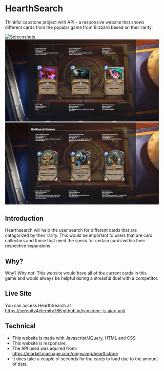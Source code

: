 # HearthSearch
Thinkful capstone project with API - a responsive website that shows different cards from the popular game from Blizzard based on their rarity.

![Screenshots](https://github.com/serenity4eternity786/capstone-js-ajax-api/blob/master/hearth%201.PNG?raw=true)![Screenshots](https://github.com/serenity4eternity786/capstone-js-ajax-api/blob/master/hearth%202.PNG?raw=true)![Screenshots](https://github.com/serenity4eternity786/capstone-js-ajax-api/blob/master/hearth%203.PNG?raw=true)

## Introduction
Hearthsearch will help the user search for different cards that are catagorized by their rarity. 
This would be important to users that are card collectors and those that need the specs for certain cards within their respective expansions.

## Why?
Why? Why not! This website would have all of the current cards in this game and would always be helpful during a stressful duel with a competitor. 

## Live Site
You can access HearthSearch at https://serenity4eternity786.github.io/capstone-js-ajax-api/

## Technical
* This website is made with Javascript/JQuery, HTML and CSS
* This website is responsive. 
* The API used was aquired from: https://market.mashape.com/omgvamp/hearthstone
* It does take a couple of seconds for the cards to load due to the amount of data. 
